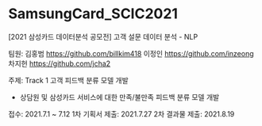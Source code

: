 # SamsungCard_SCIC2021
[2021 삼성카드 데이터분석 공모전] 고객 설문 데이터 분석 - NLP

팀원: 
김홍범 https://github.com/billkim418
이정인 https://github.com/inzeong
차지헌 https://github.com/jcha2

주제: Track 1 고객 피드백 분류 모델 개발
- 상담원 및 삼성카드 서비스에 대한 만족/불만족 피드백 분류 모델 개발

접수: 2021.7.1 ~ 7.12
1차 기획서 제출: 2021.7.27
2차 결과물 제출: 2021.8.19

